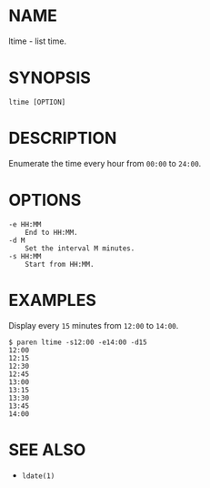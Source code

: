 # NAME
ltime - list time.

# SYNOPSIS

    ltime [OPTION]

# DESCRIPTION
Enumerate the time every hour from `00:00` to `24:00`.

# OPTIONS

    -e HH:MM
        End to HH:MM.
    -d M
        Set the interval M minutes.
    -s HH:MM
        Start from HH:MM.

# EXAMPLES
Display every `15` minutes from `12:00` to `14:00`.

    $ paren ltime -s12:00 -e14:00 -d15
    12:00
    12:15
    12:30
    12:45
    13:00
    13:15
    13:30
    13:45
    14:00

# SEE ALSO
- `ldate(1)`
